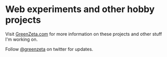 # Web experiments and other hobby projects
Visit <a href="https://greenzeta.com/" target="_blank">GreenZeta.com</a> for more information on these projects and other stuff I'm working on.

Follow [@greenzeta](http://twitter.com/greenzeta) on twitter for updates.

<!--
**mwilber/mwilber** is a ✨ _special_ ✨ repository because its `README.md` (this file) appears on your GitHub profile.

Here are some ideas to get you started:

- 🔭 I’m currently working on ...
- 🌱 I’m currently learning ...
- 👯 I’m looking to collaborate on ...
- 🤔 I’m looking for help with ...
- 💬 Ask me about ...
- 📫 How to reach me: ...
- 😄 Pronouns: ...
- ⚡ Fun fact: ...
-->
